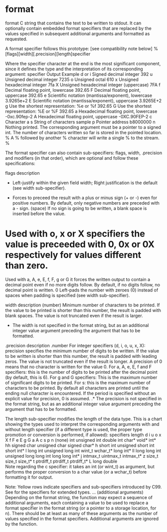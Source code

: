 # format

format
C string that contains the text to be written to stdout.
It can optionally contain embedded format specifiers that are replaced by the values specified in subsequent additional arguments and formatted as requested.

A format specifier follows this prototype: [see compatibility note below] 
%[flags][width][.precision][length]specifier 

Where the specifier character at the end is the most significant component, since it defines the type and the interpretation of its corresponding argument:
specifier	Output	Example
d or i	Signed decimal integer	392
u	Unsigned decimal integer	7235
o	Unsigned octal	610
x	Unsigned hexadecimal integer	7fa
X	Unsigned hexadecimal integer (uppercase)	7FA
f	Decimal floating point, lowercase	392.65
F	Decimal floating point, uppercase	392.65
e	Scientific notation (mantissa/exponent), lowercase	3.9265e+2
E	Scientific notation (mantissa/exponent), uppercase	3.9265E+2
g	Use the shortest representation: %e or %f	392.65
G	Use the shortest representation: %E or %F	392.65
a	Hexadecimal floating point, lowercase	-0xc.90fep-2
A	Hexadecimal floating point, uppercase	-0XC.90FEP-2
c	Character	a
s	String of characters	sample
p	Pointer address	b8000000
n	Nothing printed.
The corresponding argument must be a pointer to a signed int.
The number of characters written so far is stored in the pointed location.	
%	A % followed by another % character will write a single % to the stream.	%

The format specifier can also contain sub-specifiers: flags, width, .precision and modifiers (in that order), which are optional and follow these specifications:

flags	description
-	Left-justify within the given field width; Right justification is the default (see width sub-specifier).
+	Forces to preceed the result with a plus or minus sign (+ or -) even for positive numbers. By default, only negative numbers are preceded with a - sign.
(space)	If no sign is going to be written, a blank space is inserted before the value.
#	Used with o, x or X specifiers the value is preceeded with 0, 0x or 0X respectively for values different than zero.
Used with a, A, e, E, f, F, g or G it forces the written output to contain a decimal point even if no more digits follow. By default, if no digits follow, no decimal point is written.
0	Left-pads the number with zeroes (0) instead of spaces when padding is specified (see width sub-specifier).

width	description
(number)	Minimum number of characters to be printed. If the value to be printed is shorter than this number, the result is padded with blank spaces. The value is not truncated even if the result is larger.
*	The width is not specified in the format string, but as an additional integer value argument preceding the argument that has to be formatted.

.precision	description
.number	For integer specifiers (d, i, o, u, x, X): precision specifies the minimum number of digits to be written. If the value to be written is shorter than this number, the result is padded with leading zeros. The value is not truncated even if the result is longer. A precision of 0 means that no character is written for the value 0.
For a, A, e, E, f and F specifiers: this is the number of digits to be printed after the decimal point (by default, this is 6).
For g and G specifiers: This is the maximum number of significant digits to be printed.
For s: this is the maximum number of characters to be printed. By default all characters are printed until the ending null character is encountered.
If the period is specified without an explicit value for precision, 0 is assumed.
.*	The precision is not specified in the format string, but as an additional integer value argument preceding the argument that has to be formatted.

The length sub-specifier modifies the length of the data type. This is a chart showing the types used to interpret the corresponding arguments with and without length specifier (if a different type is used, the proper type promotion or conversion is performed, if allowed):
specifiers
length	d i	u o x X	f F e E g G a A	c	s	p	n
(none)	int	unsigned int	double	int	char*	void*	int*
hh	signed char	unsigned char					signed char*
h	short int	unsigned short int					short int*
l	long int	unsigned long int		wint_t	wchar_t*		long int*
ll	long long int	unsigned long long int					long long int*
j	intmax_t	uintmax_t					intmax_t*
z	size_t	size_t					size_t*
t	ptrdiff_t	ptrdiff_t					ptrdiff_t*
L			long double				
Note regarding the c specifier: it takes an int (or wint_t) as argument, but performs the proper conversion to a char value (or a wchar_t) before formatting it for output.

Note: Yellow rows indicate specifiers and sub-specifiers introduced by C99. See <cinttypes> for the specifiers for extended types.
... (additional arguments)
Depending on the format string, the function may expect a sequence of additional arguments, each containing a value to be used to replace a format specifier in the format string (or a pointer to a storage location, for n).
There should be at least as many of these arguments as the number of values specified in the format specifiers. Additional arguments are ignored by the function.
